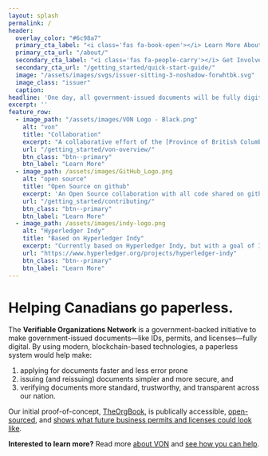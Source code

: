 ```yaml
---
layout: splash
permalink: /
header:
  overlay_color: "#6c98a7"
  primary_cta_label: "<i class='fas fa-book-open'></i> Learn More About VON"
  primary_cta_url: "/about/"
  secondary_cta_label: "<i class='fas fa-people-carry'></i> Get Involved"
  secondary_cta_url: "/getting_started/quick-start-guide/"
  image: "/assets/images/svgs/issuer-sitting-3-noshadow-forwhtbk.svg"
  image_class: "issuer"
  caption:
headline: 'One day, all government-issued documents will be fully digital. We&rsquo;re here to make that happen.'
excerpt: ''
feature_row:
  - image_path: "/assets/images/VON Logo - Black.png"
    alt: "von"
    title: "Collaboration"
    excerpt: "A collaborative effort of the [Province of British Columbia](https://www2.gov.bc.ca/), [Public Services and Procurement Canada](https://www.canada.ca/en/public-services-procurement.html), and the [Government of Ontario](https://www.ontario.ca/page/government-ontario) and many others. Perhaps even you!"
    url: "/getting_started/von-overview/"
    btn_class: "btn--primary"
    btn_label: "Learn More"
  - image_path: /assets/images/GitHub_Logo.png
    alt: "open source"
    title: "Open Source on github"
    excerpt: 'An Open Source collaboration with all code shared on github under the Apache 2 Licence. <br/><br/>{::nomarkdown}<iframe style="display: inline-block;" src="https://ghbtns.com/github-btn.html?user=bcgov&repo=TheOrgBook&type=star&count=true&size=large" frameborder="0" scrolling="0" width="160px" height="30px"></iframe> <iframe style="display: inline-block;" src="https://ghbtns.com/github-btn.html?user=bcgov&repo=TheOrgBook&type=fork&count=true&size=large" frameborder="0" scrolling="0" width="158px" height="30px"></iframe>{:/nomarkdown}'
    url: "/getting_started/contributing/"
    btn_class: "btn--primary"
    btn_label: "Learn More"
  - image_path: /assets/images/indy-logo.png
    alt: "Hyperledger Indy"
    title: "Based on Hyperledger Indy"
    excerpt: "Currently based on Hyperledger Indy, but with a goal of Interoperability across the DID/Verifiable Credentials landscape."
    url: "https://www.hyperledger.org/projects/hyperledger-indy"
    btn_class: "btn--primary"
    btn_label: "Learn More"
---
```


<h1>Helping Canadians go paperless.</h1>
<p>The <strong>Verifiable Organizations Network</strong> is a government-backed initiative to make government-issued documents&mdash;like IDs, permits, and licenses&mdash;fully digital. By using modern, blockchain-based technologies, a paperless system would help make:
  <ol>
    <li>applying for documents faster and less error prone</li>
    <li>issuing (and reissuing) documents simpler and more secure, and</li>
    <li>verifying documents more standard, trustworthy, and transparent across our nation.</li>
  </ol>
</p>
<p>Our initial proof-of-concept, <a href="https://devex-von-test.pathfinder.gov.bc.ca/en/home">TheOrgBook</a>, is publically accessible, <a href="https://github.com/bcgov/TheOrgBook">open-sourced</a>, and <a href="https://devex-von-test.pathfinder.gov.bc.ca/en/org/110" target="_blank">shows what future business permits and licenses could look like</a>.</p>
<p><strong>Interested to learn more?</strong> Read more <a href="/about/">about VON</a> and <a href="/getting_started/contributing/">see how you can help</a>.</p>